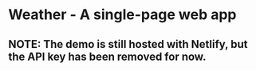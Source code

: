 # Weather - A single-page web app 

## NOTE: The demo is still hosted with Netlify, but the API key has been removed for now.
